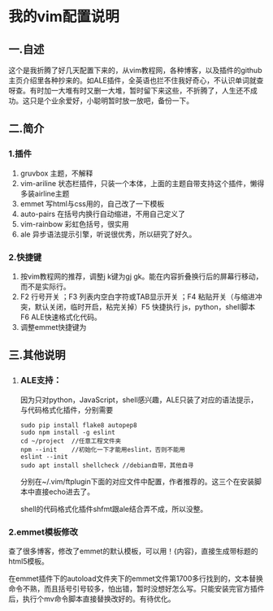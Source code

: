 # 我的vim配置说明

## 一.自述

这个是我折腾了好几天配置下来的，从vim教程网，各种博客，以及插件的github主页介绍里各种抄来的。如ALE插件，全英语也拦不住我好奇心，不认识单词就查呀查。有时加一大堆有时又删一大堆，暂时留下来这些，不折腾了，人生还不成功。这只是个业余爱好，小聪明暂时放一放吧，备份一下。

## 二.简介

### 1.插件

1. gruvbox  主题，不解释
2. vim-ariline  状态栏插件，只装一个本体，上面的主题自带支持这个插件，懒得多装airline主题
3. emmet   写html与css用的，自己改了一下模板
4. auto-pairs  在括号内换行自动缩进，不用自己定义了
5. vim-rainbow  彩虹色括号，很实用
6. ale  异步语法提示引擎，听说很优秀，所以研究了好久。

### 2.快捷键

1. 按vim教程网的推荐，调整j k键为gj gk。能在内容折叠换行后的屏幕行移动，而不是实际行。
2. F2 行号开关 ；F3 列表内空白字符或TAB显示开关 ；F4 粘贴开关（与缩进冲突，默认关闭，临时开启，粘完关掉）F5 快捷执行 js，python，shell脚本  F6 ALE快速格式化代码。
3. 调整emmet快捷键为<C-Z>

## 三.其他说明

1. ### ALE支持：

   因为只对python，JavaScript，shell感兴趣，ALE只装了对应的语法提示，与代码格式化插件，分别需要

   ```shell
   sudo pip install flake8 autopep8 
   sudo npm install -g eslint
   cd ~/project  //任意工程文件夹
   npm --init    //初始化一下才能用eslint，否则不能用
   eslint --init
   sudo apt install shellcheck //debian自带，其他自寻
   ```

   分别在~/.vim/ftplugin下面的对应文件中配置，作者推荐的。这三个在安装脚本中直接echo进去了。

   shell的代码格式化插件shfmt跟ale结合弄不成，所以没整。

### 2.emmet模板修改

​		查了很多博客，修改了emmet的默认模板，可以用！{内容}，直接生成带标题的html5模板。

​		在emmet插件下的autoload文件夹下的emmet文件第1700多行找到的，文本替换命令不熟，而且括号引号较多，怕出错，暂时没想好怎么写。只能安装完官方插件后，执行个mv命令脚本直接替换改好的。有待优化。
